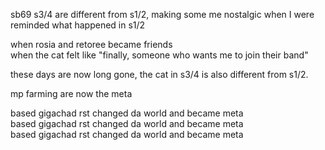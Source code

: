 sb69 s3/4 are different from s1/2, making some me nostalgic when I were reminded what happened in s1/2

when rosia and retoree became friends  
when the cat felt like "finally, someone who wants me to join their band"

these days are now long gone, the cat in s3/4 is also different from s1/2.

mp farming are now the meta

based gigachad rst changed da world and became meta  
based gigachad rst changed da world and became meta  
based gigachad rst changed da world and became meta
